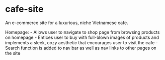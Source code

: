 # cafe-site

An e-commerce site for a luxurious, niche Vietnamese cafe. 

Homepage: 
    -   Allows user to navigate to shop page from browsing products on homepage
    -   Entices user to buy with full-blown images of products and implements a sleek, cozy aesthetic that encourages user to visit the cafe
    -   Search function is added to nav bar as well as nav links to other pages on the site
